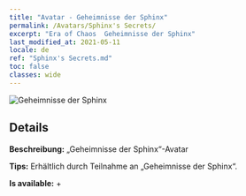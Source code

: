 ```yaml
---
title: "Avatar - Geheimnisse der Sphinx"
permalink: /Avatars/Sphinx's Secrets/
excerpt: "Era of Chaos  Geheimnisse der Sphinx"
last_modified_at: 2021-05-11
locale: de
ref: "Sphinx's Secrets.md"
toc: false
classes: wide
---
```

 ![Geheimnisse der Sphinx](/images/a/avatarFrame_25.png)

## Details

 **Beschreibung:** „Geheimnisse der Sphinx“-Avatar 

 **Tips:** Erhältlich durch Teilnahme an „Geheimnisse der Sphinx“. 

 **Is available:**  + 

